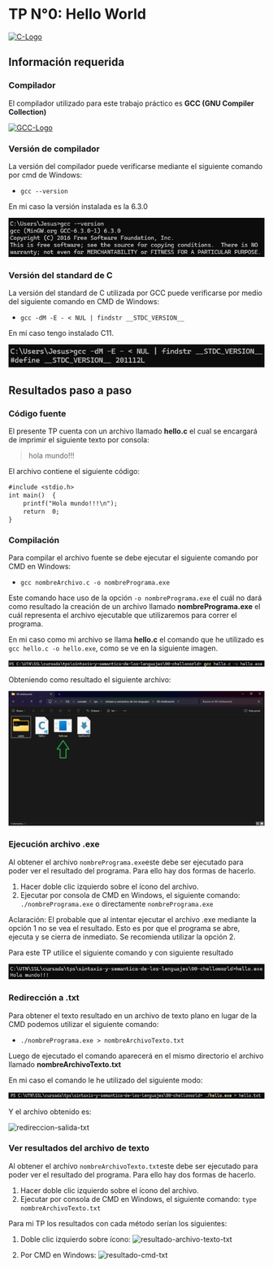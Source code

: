 # TP N°0: Hello World

[![C-Logo](https://disenowebakus.net/imagenes/articulos/lenguaje-de-programacion-c.jpg  "C")](https://disenowebakus.net/imagenes/articulos/lenguaje-de-programacion-c.jpg  "C")

  

## Información requerida

### Compilador

El compilador utilizado para este trabajo práctico es **GCC (GNU Compiler Collection)**

[![GCC-Logo](https://encrypted-tbn0.gstatic.com/images?q=tbn:ANd9GcSVlNOLXqtq1RWiPQaDaY3Rf4_h8GutepeQtg&s)](https://encrypted-tbn0.gstatic.com/images?q=tbn:ANd9GcSVlNOLXqtq1RWiPQaDaY3Rf4_h8GutepeQtg&s)

### Versión de compilador

La versión del compilador puede verificarse mediante el siguiente comando por cmd de Windows:

-  `gcc --version`

En mi caso la versión instalada es la 6.3.0

[![gcc-version-screenshot](https://raw.githubusercontent.com/jesusllusco/sintaxis-y-semantica-de-los-lenguajes/refs/heads/main/00-chelloworld/assets/gc-version-screenshots.png)](https://raw.githubusercontent.com/jesusllusco/sintaxis-y-semantica-de-los-lenguajes/refs/heads/main/00-chelloworld/assets/gc-version-screenshots.png)

### Versión del standard de C

La versión del standard de C utilizada por GCC puede verificarse por medio del siguiente comando en CMD de Windows:

-  `gcc -dM -E - < NUL | findstr __STDC_VERSION__`

En mi caso tengo instalado C11.

[![standard-c11-screenshot](https://raw.githubusercontent.com/jesusllusco/sintaxis-y-semantica-de-los-lenguajes/refs/heads/main/00-chelloworld/assets/standard-c-screenshot.png  "standard-c11")](https://raw.githubusercontent.com/jesusllusco/sintaxis-y-semantica-de-los-lenguajes/refs/heads/main/00-chelloworld/assets/standard-c-screenshot.png  "standard-c11")

## Resultados paso a paso

### Código fuente

El presente TP cuenta con un archivo llamado **hello.c** el cual se encargará de imprimir el siguiente texto por consola:

> hola mundo!!!

 El archivo contiene el siguiente código:
 
    #include <stdio.h>
    int main()  {
		printf("Hola mundo!!!\n");
		return  0;
	}

 ### Compilación

Para compilar el archivo fuente se debe ejecutar el siguiente comando por CMD en Windows:

 - `gcc nombreArchivo.c -o nombrePrograma.exe`

Este comando hace uso de la opción `-o nombrePrograma.exe` el cuál no dará como resultado la creación de un archivo llamado **nombrePrograma.exe** el cuál representa el archivo ejecutable que utilizaremos para correr el programa.

En mi caso como mi archivo se llama **hello.c** el comando que he utilizado es `gcc hello.c -o hello.exe`, como se ve en la siguiente imagen.

![enter image description here](https://raw.githubusercontent.com/jesusllusco/sintaxis-y-semantica-de-los-lenguajes/refs/heads/main/00-chelloworld/assets/file-compile-screenshot.png)

Obteniendo como resultado el siguiente archivo:

![enter image description here](https://raw.githubusercontent.com/jesusllusco/sintaxis-y-semantica-de-los-lenguajes/refs/heads/main/00-chelloworld/assets/file-compile-out-sreenshot.png)

### Ejecución archivo .exe

Al obtener el archivo `nombrePrograma.exe`este debe ser ejecutado para poder ver el resultado del programa. Para ello hay dos formas de hacerlo.

 1. Hacer doble clic izquierdo sobre el ícono del archivo.
 2. Ejecutar por consola de CMD en Windows, el siguiente comando: 
 `./nombrePrograma.exe` o directamente `nombrePrograma.exe`

Aclaración: El probable que al intentar ejecutar el archivo .exe mediante la opción 1 no se vea el resultado. Esto es por que el programa se abre, ejecuta y se cierra de inmediato. Se recomienda utilizar la opción 2.

Para este TP utilice el siguiente comando y con siguiente resultado

![resultado-archivo-exe](https://raw.githubusercontent.com/jesusllusco/sintaxis-y-semantica-de-los-lenguajes/refs/heads/main/00-chelloworld/assets/resultado-salida-exe.png)

### Redirección a .txt

Para obtener el texto resultado en un archivo de texto plano en lugar de la CMD podemos utilizar el siguiente comando:

 - `./nombrePrograma.exe > nombreArchivoTexto.txt`

Luego de ejecutado el comando aparecerá en el mismo directorio el archivo llamado **nombreArchivoTexto.txt**

En mi caso el comando le he utilizado del siguiente modo:

![redireccion-txt](https://raw.githubusercontent.com/jesusllusco/sintaxis-y-semantica-de-los-lenguajes/refs/heads/main/00-chelloworld/assets/redireccion-cmd-screenshot.png)

Y el archivo obtenido es:

![redireccion-salida-txt
](https://raw.githubusercontent.com/jesusllusco/sintaxis-y-semantica-de-los-lenguajes/refs/heads/main/00-chelloworld/assets/redireccion-out-screenshot.png)

### Ver resultados del archivo de texto

Al obtener el archivo `nombreArchivoTexto.txt`este debe ser ejecutado para poder ver el resultado del programa. Para ello hay dos formas de hacerlo.

 1. Hacer doble clic izquierdo sobre el ícono del archivo.
 2. Ejecutar por consola de CMD en Windows, el siguiente comando: 
 `type nombreArchivoTexto.txt`

Para mi TP los resultados con cada método serían los siguientes:

 
 1. Doble clic izquierdo sobre ícono:
![resultado-archivo-texto-txt
](https://raw.githubusercontent.com/jesusllusco/sintaxis-y-semantica-de-los-lenguajes/refs/heads/main/00-chelloworld/assets/resultado-salidatxt-screenshot.png)
 
 2. Por CMD en Windows:
 ![resultado-cmd-txt
 ](https://raw.githubusercontent.com/jesusllusco/sintaxis-y-semantica-de-los-lenguajes/refs/heads/main/00-chelloworld/assets/resultado-salida-screenshot.png)

